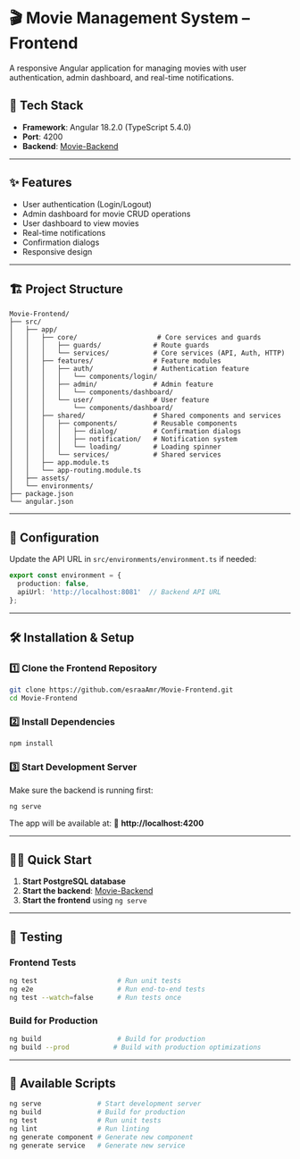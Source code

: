 # 🎬 Movie Management System – Frontend

A responsive Angular application for managing movies with user authentication, admin dashboard, and real-time notifications.

## 🚀 Tech Stack
- **Framework**: Angular 18.2.0 (TypeScript 5.4.0)
- **Port**: 4200
- **Backend**: [Movie-Backend](https://github.com/esraaAmr/Movie-Backend)

---

## ✨ Features
- User authentication (Login/Logout)
- Admin dashboard for movie CRUD operations
- User dashboard to view movies
- Real-time notifications
- Confirmation dialogs
- Responsive design

---

## 🏗️ Project Structure
```
Movie-Frontend/
├── src/
│   ├── app/
│   │   ├── core/                    # Core services and guards
│   │   │   ├── guards/             # Route guards
│   │   │   └── services/           # Core services (API, Auth, HTTP)
│   │   ├── features/               # Feature modules
│   │   │   ├── auth/               # Authentication feature
│   │   │   │   └── components/login/
│   │   │   ├── admin/              # Admin feature
│   │   │   │   └── components/dashboard/
│   │   │   └── user/               # User feature
│   │   │       └── components/dashboard/
│   │   ├── shared/                 # Shared components and services
│   │   │   ├── components/         # Reusable components
│   │   │   │   ├── dialog/         # Confirmation dialogs
│   │   │   │   ├── notification/   # Notification system
│   │   │   │   └── loading/        # Loading spinner
│   │   │   └── services/           # Shared services
│   │   ├── app.module.ts
│   │   └── app-routing.module.ts
│   ├── assets/
│   └── environments/
├── package.json
└── angular.json
```

---

## 🔧 Configuration
Update the API URL in `src/environments/environment.ts` if needed:

```typescript
export const environment = {
  production: false,
  apiUrl: 'http://localhost:8081'  // Backend API URL
};
```

---

## 🛠️ Installation & Setup

### 1️⃣ Clone the Frontend Repository
```bash
git clone https://github.com/esraaAmr/Movie-Frontend.git
cd Movie-Frontend
```

### 2️⃣ Install Dependencies
```bash
npm install
```

### 3️⃣ Start Development Server
Make sure the backend is running first:
```bash
ng serve
```

The app will be available at:
🔗 **http://localhost:4200**

---

## 🏃‍♂️ Quick Start

1. **Start PostgreSQL database**
2. **Start the backend**: [Movie-Backend](https://github.com/esraaAmr/Movie-Backend)
3. **Start the frontend** using `ng serve`

---

## 🧪 Testing

### Frontend Tests
```bash
ng test                    # Run unit tests
ng e2e                     # Run end-to-end tests
ng test --watch=false      # Run tests once
```

### Build for Production
```bash
ng build                   # Build for production
ng build --prod           # Build with production optimizations
```

---

## 📝 Available Scripts

```bash
ng serve              # Start development server
ng build              # Build for production
ng test               # Run unit tests
ng lint               # Run linting
ng generate component # Generate new component
ng generate service   # Generate new service
```
